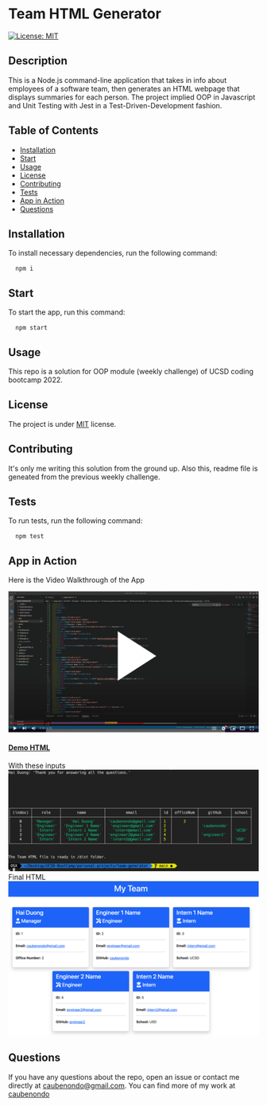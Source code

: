 # Team HTML Generator

[![License: MIT](https://img.shields.io/badge/License-MIT-yellow.svg)](https://opensource.org/licenses/MIT)

## Description

This is a Node.js command-line application that takes in info about employees of a software team, then generates an HTML webpage that displays summaries for each person. The project implied OOP in Javascript and Unit Testing with Jest in a Test-Driven-Development fashion.

## Table of Contents

-   [Installation](#Installation)
-   [Start](#Start)
-   [Usage](#Usage)
-   [License](#License)
-   [Contributing](#Contributing)
-   [Tests](#Tests)
-   [App in Action](#Action)
-   [Questions](#Questions)

## Installation <a name='Installation'></a>

To install necessary dependencies, run the following command:

```
  npm i
```

## Start <a name='Start'></a>

To start the app, run this command:

```
  npm start
```

## Usage <a name='Usage'></a>

This repo is a solution for OOP module (weekly challenge) of UCSD coding bootcamp 2022.

## License <a name='License'></a>

The project is under [MIT](https://opensource.org/licenses/MIT) license.

## Contributing <a name='Contributing'></a>

It's only me writing this solution from the ground up. Also this, readme file is geneated from the previous weekly challenge.

## Tests <a name='Tests'></a>

To run tests, run the following command:

```
  npm test
```

## App in Action <a name='Action'></a>

Here is the Video Walkthrough of the App

[![WalkThrough Video](./src/playArtboard%201.png)](https://youtu.be/DEmL64HK1Z4 "Team Generator HW challenge")

#### [Demo HTML](https://github.com/caubenondo/team-generator/blob/main/dist/index.html)

With these inputs
![Inputs](./src/TerminalInput.png)
Final HTML
![Final HTML](./src/FinalHTML.png)

## Questions <a name='Questions'></a>

If you have any questions about the repo, open an issue or contact me directly at caubenondo@gmail.com.
You can find more of my work at [caubenondo](https://github.com/caubenondo)
